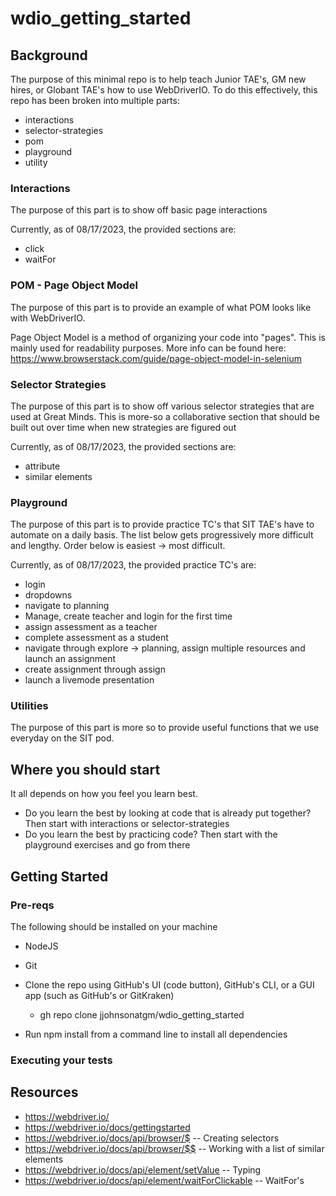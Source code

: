 # wdio_getting_started

## Background
The purpose of this minimal repo is to help teach Junior TAE's, GM new hires, or Globant TAE's how to use WebDriverIO. To do this effectively, this repo has been broken into multiple parts:
- interactions
- selector-strategies
- pom
- playground
- utility

### Interactions
The purpose of this part is to show off basic page interactions

Currently, as of 08/17/2023, the provided sections are:
- click
- waitFor

### POM - Page Object Model
The purpose of this part is to provide an example of what POM looks like with WebDriverIO.

Page Object Model is a method of organizing your code into "pages". This is mainly used for readability purposes. More info can be found here: https://www.browserstack.com/guide/page-object-model-in-selenium

### Selector Strategies
The purpose of this part is to show off various selector strategies that are used at Great Minds. This is more-so a collaborative section that should be built out over time when new strategies are figured out

Currently, as of 08/17/2023, the provided sections are:
- attribute
- similar elements

### Playground
The purpose of this part is to provide practice TC's that SIT TAE's have to automate on a daily basis. The list below gets progressively more difficult and lengthy. Order below is easiest -> most difficult.

Currently, as of 08/17/2023, the provided practice TC's are:
- login
- dropdowns
- navigate to planning
- Manage, create teacher and login for the first time
- assign assessment as a teacher
- complete assessment as a student
- navigate through explore -> planning, assign multiple resources and launch an assignment
- create assignment through assign
- launch a livemode presentation

### Utilities
The purpose of this part is more so to provide useful functions that we use everyday on the SIT pod.

## Where you should start
It all depends on how you feel you learn best. 

- Do you learn the best by looking at code that is already put together? Then start with interactions or selector-strategies
- Do you learn the best by practicing code? Then start with the playground exercises and go from there

## Getting Started

### Pre-reqs
The following should be installed on your machine
- NodeJS
- Git

- Clone the repo using GitHub's UI (code button), GitHub's CLI, or a GUI app (such as GitHub's or GitKraken)
  - gh repo clone jjohnsonatgm/wdio_getting_started
- Run npm install from a command line to install all dependencies

### Executing your tests


## Resources
- https://webdriver.io/
- https://webdriver.io/docs/gettingstarted
- https://webdriver.io/docs/api/browser/$ -- Creating selectors
- https://webdriver.io/docs/api/browser/$$ -- Working with a list of similar elements
- https://webdriver.io/docs/api/element/setValue -- Typing
- https://webdriver.io/docs/api/element/waitForClickable -- WaitFor's
